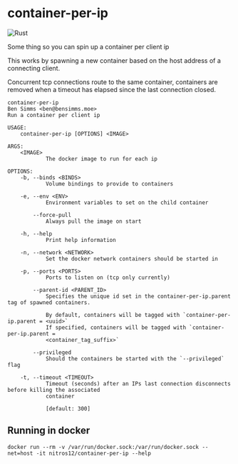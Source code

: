 # container-per-ip

![Rust](https://github.com/nitros12/container-per-ip/workflows/Rust/badge.svg)

Some thing so you can spin up a container per client ip

This works by spawning a new container based on the host address of a connecting
client.

Concurrent tcp connections route to the same container, containers are removed
when a timeout has elapsed since the last connection closed.

```
container-per-ip 
Ben Simms <ben@bensimms.moe>
Run a container per client ip

USAGE:
    container-per-ip [OPTIONS] <IMAGE>

ARGS:
    <IMAGE>
            The docker image to run for each ip

OPTIONS:
    -b, --binds <BINDS>
            Volume bindings to provide to containers

    -e, --env <ENV>
            Environment variables to set on the child container

        --force-pull
            Always pull the image on start

    -h, --help
            Print help information

    -n, --network <NETWORK>
            Set the docker network containers should be started in

    -p, --ports <PORTS>
            Ports to listen on (tcp only currently)

        --parent-id <PARENT_ID>
            Specifies the unique id set in the container-per-ip.parent tag of spawned containers.
            
            By default, containers will be tagged with `container-per-ip.parent = <uuid>`
            If specified, containers will be tagged with `container-per-ip.parent =
            <container_tag_suffix>`

        --privileged
            Should the containers be started with the `--privileged` flag

    -t, --timeout <TIMEOUT>
            Timeout (seconds) after an IPs last connection disconnects before killing the associated
            container
            
            [default: 300]
```

## Running in docker

```
docker run --rm -v /var/run/docker.sock:/var/run/docker.sock --net=host -it nitros12/container-per-ip --help
```
